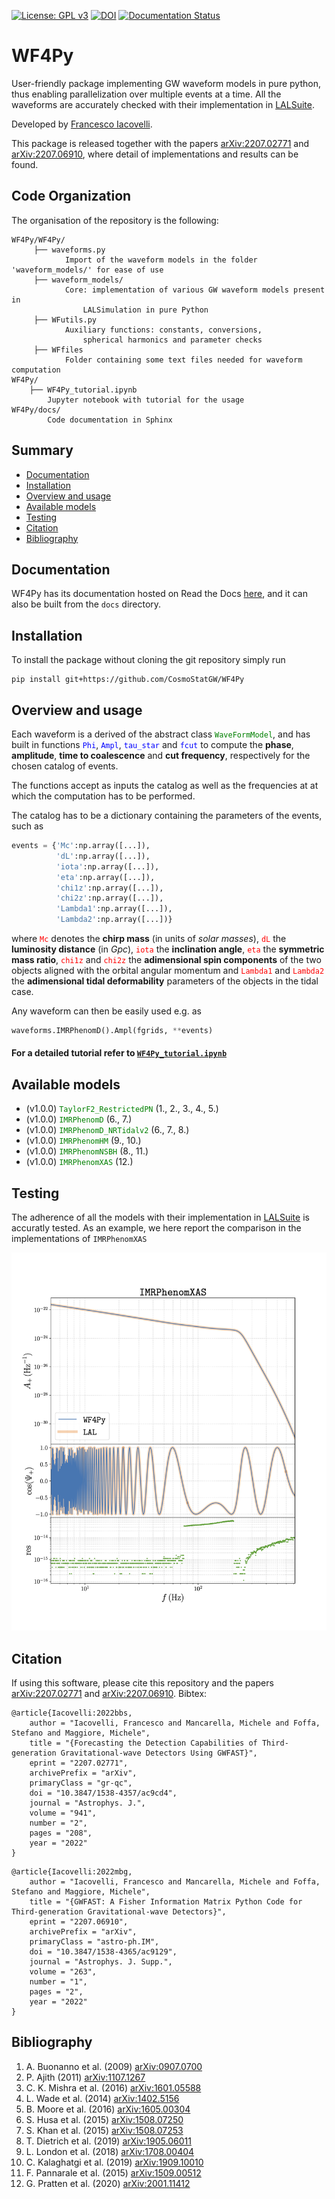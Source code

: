 [![License: GPL v3](https://img.shields.io/badge/License-GPLv3-blue.svg)](https://www.gnu.org/licenses/gpl-3.0) [![DOI](https://zenodo.org/badge/doi/10.5281/zenodo.18914.svg)](http://dx.doi.org/10.5281/zenodo.7060240) [![Documentation Status](https://readthedocs.org/projects/wf4py/badge/?version=latest)](https://wf4py.readthedocs.io/en/latest/?badge=latest)
# WF4Py
User-friendly package implementing GW waveform models in pure python, thus enabling parallelization over multiple events at a time. All the waveforms are accurately checked with their implementation in [LALSuite](<https://git.ligo.org/lscsoft/lalsuite>).

Developed by [Francesco Iacovelli](<https://github.com/FrancescoIacovelli>).

This package is released together with the papers [arXiv:2207.02771](<https://arxiv.org/abs/2207.02771>) and [arXiv:2207.06910](<https://arxiv.org/abs/2207.06910>), where detail of implementations and results can be found.

## Code Organization
The organisation of the repository is the following:

```
WF4Py/WF4Py/
     ├── waveforms.py
            Import of the waveform models in the folder 'waveform_models/' for ease of use
     ├── waveform_models/
         	Core: implementation of various GW waveform models present in
				LALSimulation in pure Python
     ├── WFutils.py
			Auxiliary functions: constants, conversions,
				spherical harmonics and parameter checks
     ├── WFfiles
    		Folder containing some text files needed for waveform computation
WF4Py/
	├── WF4Py_tutorial.ipynb
		Jupyter notebook with tutorial for the usage
WF4Py/docs/ 
		Code documentation in Sphinx

```		

## Summary
* [Documentation](https://github.com/CosmoStatGW/WF4Py#Documentation)
* [Installation](https://github.com/CosmoStatGW/WF4Py#Installation)
* [Overview and usage](https://github.com/CosmoStatGW/WF4Py#Overview-and-usage)
* [Available models](https://github.com/CosmoStatGW/WF4Py#Available-models)
* [Testing](https://github.com/CosmoStatGW/WF4Py#Testing)
* [Citation](https://github.com/CosmoStatGW/WF4Py#Citation)
* [Bibliography](https://github.com/CosmoStatGW/WF4Py#Bibliography)

## Documentation

WF4Py has its documentation hosted on Read the Docs [here](<https://wf4py.readthedocs.io/en/latest/>), and it can also be built from the ```docs``` directory.

## Installation
To install the package without cloning the git repository simply run

```
pip install git+https://github.com/CosmoStatGW/WF4Py
```

## Overview and usage
Each waveform is a derived of the abstract class <span style="color:green">```WaveFormModel```</span>, and has built in functions <span style="color:blue">```Phi```</span>, <span style="color:blue">```Ampl```</span>, <span style="color:blue">```tau_star```</span> and <span style="color:blue">```fcut```</span> to compute the **phase**, **amplitude**, **time to coalescence** and **cut frequency**, respectively for the chosen catalog of events.

The functions accept as inputs the catalog as well as the frequencies at at which the computation has to be performed.

The catalog has to be a dictionary containing the parameters of the events, such as

```python
events = {'Mc':np.array([...]),
          'dL':np.array([...]),
          'iota':np.array([...]),
          'eta':np.array([...]),
          'chi1z':np.array([...]),
          'chi2z':np.array([...]),
          'Lambda1':np.array([...]),
          'Lambda2':np.array([...])}
```
where <span style="color:red">```Mc```</span> denotes the **chirp mass** (in units of *solar masses*), <span style="color:red">```dL```</span> the **luminosity distance** (in *Gpc*), <span style="color:red">```iota```</span> the **inclination angle**, <span style="color:red">```eta```</span> the **symmetric mass ratio**, <span style="color:red">```chi1z```</span> and <span style="color:red">```chi2z```</span> the **adimensional spin components** of the two objects aligned with the orbital angular momentum and <span style="color:red">```Lambda1```</span> and <span style="color:red"> ```Lambda2```</span> the **adimensional tidal deformability** parameters of the objects in the tidal case.

Any waveform can then be easily used e.g. as

```python
waveforms.IMRPhenomD().Ampl(fgrids, **events)
```

#### For a detailed tutorial refer to [```WF4Py_tutorial.ipynb```](<https://github.com/CosmoStatGW/WF4Py/blob/master/WF4Py_tutorial.ipynb>)

## Available models
* (v1.0.0) <span style="color:green">```TaylorF2_RestrictedPN```</span> (1., 2., 3., 4., 5.)
* (v1.0.0) <span style="color:green">```IMRPhenomD```</span> (6., 7.)
* (v1.0.0) <span style="color:green">```IMRPhenomD_NRTidalv2```</span> (6., 7., 8.)
* (v1.0.0) <span style="color:green">```IMRPhenomHM```</span> (9., 10.)
* (v1.0.0) <span style="color:green">```IMRPhenomNSBH```</span> (8., 11.)
* (v1.0.0) <span style="color:green">```IMRPhenomXAS```</span> (12.)

## Testing
The adherence of all the models with their implementation in [LALSuite](<https://git.ligo.org/lscsoft/lalsuite>) is accuratly tested. As an example, we here report the comparison in the implementations of ```IMRPhenomXAS```

![alt text](<https://github.com/CosmoStatGW/WF4Py/blob/master/IMRPhenomXAS_Comparison.png>)

## Citation
If using this software, please cite this repository and the papers [arXiv:2207.02771](<https://arxiv.org/abs/2207.02771>) and [arXiv:2207.06910](<https://arxiv.org/abs/2207.06910>). Bibtex:

```
@article{Iacovelli:2022bbs,
    author = "Iacovelli, Francesco and Mancarella, Michele and Foffa, Stefano and Maggiore, Michele",
    title = "{Forecasting the Detection Capabilities of Third-generation Gravitational-wave Detectors Using GWFAST}",
    eprint = "2207.02771",
    archivePrefix = "arXiv",
    primaryClass = "gr-qc",
    doi = "10.3847/1538-4357/ac9cd4",
    journal = "Astrophys. J.",
    volume = "941",
    number = "2",
    pages = "208",
    year = "2022"
}
```

```
@article{Iacovelli:2022mbg,
    author = "Iacovelli, Francesco and Mancarella, Michele and Foffa, Stefano and Maggiore, Michele",
    title = "{GWFAST: A Fisher Information Matrix Python Code for Third-generation Gravitational-wave Detectors}",
    eprint = "2207.06910",
    archivePrefix = "arXiv",
    primaryClass = "astro-ph.IM",
    doi = "10.3847/1538-4365/ac9129",
    journal = "Astrophys. J. Supp.",
    volume = "263",
    number = "1",
    pages = "2",
    year = "2022"
}
```

## Bibliography  
1. A. Buonanno et al. (2009) [arXiv:0907.0700](<https://arxiv.org/abs/0907.0700>)
2. P. Ajith (2011) [arXiv:1107.1267](<https://arxiv.org/abs/1107.1267>)
3. C. K. Mishra et al. (2016) [arXiv:1601.05588](<https://arxiv.org/abs/1601.05588>)
4. L. Wade et al. (2014) [arXiv:1402.5156](<https://arxiv.org/abs/1402.5156>)
5. B. Moore et al. (2016) [arXiv:1605.00304](<https://arxiv.org/abs/1605.00304>)
6. S. Husa et al. (2015) [arXiv:1508.07250](<https://arxiv.org/abs/1508.07250>)
7. S. Khan et al. (2015) [arXiv:1508.07253](<https://arxiv.org/abs/1508.07253>)
8. T. Dietrich et al. (2019) [arXiv:1905.06011](<https://arxiv.org/abs/1905.06011>)
9. L. London et al. (2018) [arXiv:1708.00404](<https://arxiv.org/abs/1708.00404>)
10. C. Kalaghatgi et al. (2019) [arXiv:1909.10010](<https://arxiv.org/abs/1909.10010>)
11. F. Pannarale et al. (2015) [arXiv:1509.00512](<https://arxiv.org/abs/1509.00512>)
12. G. Pratten et al. (2020) [arXiv:2001.11412](https://arxiv.org/abs/2001.11412)
